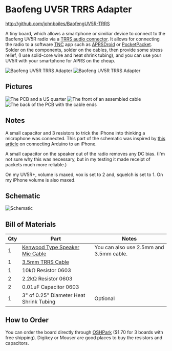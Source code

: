 Baofeng UV5R TRRS Adapter
=========================
http://github.com/johnboiles/BaofengUV5R-TRRS

A tiny board, which allows a smartphone or similiar device to connect to the Baofeng UV5R radio via a [TRRS audio connector](https://en.wikipedia.org/wiki/Phone_connector_%28audio%29#TRRS_standards). It allows for connecting the radio to a software [TNC](https://en.wikipedia.org/wiki/Terminal_node_controller) app such as [APRSDroid](http://aprsdroid.org/) or [PocketPacket](https://itunes.apple.com/us/app/pocketpacket/id336500866?mt=8). Solder on the components, solder on the cables, then provide some stress relief, (I use solid-core wire and heat shrink tubing), and you can use your UV5R with your smartphone for APRS on the cheap.

![Baofeng UV5R TRRS Adapter](http://johnboiles.s3.amazonaws.com/Screenshots/BaofengUV5R-TRRS-r3-Front.png)
![Baofeng UV5R TRRS Adapter](http://johnboiles.s3.amazonaws.com/Screenshots/BaofengUV5R-TRRS-r3-Back.png)

Pictures
--------

![The PCB and a US quarter](https://johnboiles.s3.amazonaws.com/Screenshots/BaofengUV5R-TRRS/r3-PCB-Quarter.jpg)
![The front of an assembled cable](https://johnboiles.s3.amazonaws.com/Screenshots/BaofengUV5R-TRRS/r3-Cable-Front.jpg)
![The back of the PCB with the cable ends](https://johnboiles.s3.amazonaws.com/Screenshots/BaofengUV5R-TRRS/r3-Full-Cable.jpg)

Notes
-----
A small capacitor and 3 resistors to trick the iPhone into thinking a microphone was connected. This part of the schematic was inspired by [this article](http://www.creativedistraction.com/demos/sensor-data-to-iphone-through-the-headphone-jack-using-arduino/) on connecting Arduino to an iPhone.

A small capacitor on the speaker out of the radio removes any DC bias. (I'm not sure why this was necessary, but in my testing it made receipt of packets much more reliable.)

On my UV5R+, volume is maxed, vox is set to 2 and, squelch is set to 1. On my iPhone volume is also maxed.

Schematic
---------
![Schematic](http://johnboiles.s3.amazonaws.com/Screenshots/BaofengUV5R-TRRS-r2-Schematic.png)

Bill of Materials
-----------------
| Qty | Part                                                                                                 | Notes                                   |
|-----|------------------------------------------------------------------------------------------------------|-----------------------------------------|
| 1   | [Kenwood Type Speaker Mic Cable](https://www.argentdata.com/catalog/product_info.php?products_id=70) | You can also use 2.5mm and 3.5mm cable. |
| 1   | [3.5mm TRRS Cable](http://amzn.com/B00FJEGXLW)                                                       |                                         |
| 1   | 10kΩ Resistor 0603                                                                                   |                                         |
| 2   | 2.2kΩ Resistor 0603                                                                                  |                                         |
| 2   | 0.01uF Capacitor 0603                                                                                |                                         |
| 1   | 3" of 0.25" Diameter Heat Shrink Tubing                                                              | Optional                                |

How to Order
------------
You can order the board directly through [OSHPark](http://oshpark.com/shared_projects/qy523INb) ($1.70 for 3 boards with free shipping). Digikey or Mouser are good places to buy the resistors and capacitors.
